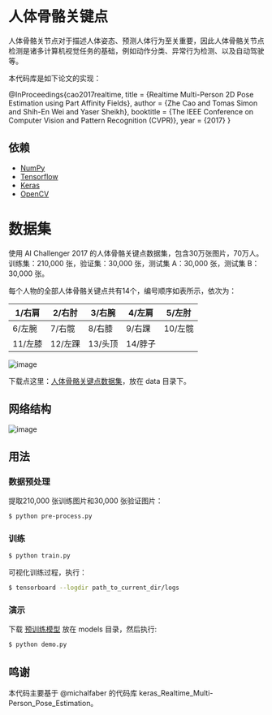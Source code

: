 # 人体骨骼关键点

人体骨骼关节点对于描述人体姿态、预测人体行为至关重要，因此人体骨骼关节点检测是诸多计算机视觉任务的基础，例如动作分类、异常行为检测、以及自动驾驶等。

本代码库是如下论文的实现：

@InProceedings{cao2017realtime,
  title = {Realtime Multi-Person 2D Pose Estimation using Part Affinity Fields},
  author = {Zhe Cao and Tomas Simon and Shih-En Wei and Yaser Sheikh},
  booktitle = {The IEEE Conference on Computer Vision and Pattern Recognition (CVPR)},
  year = {2017}
  }

## 依赖
- [NumPy](http://docs.scipy.org/doc/numpy-1.10.1/user/install.html)
- [Tensorflow](https://www.tensorflow.org/versions/r0.8/get_started/os_setup.html)
- [Keras](https://keras.io/#installation)
- [OpenCV](https://opencv-python-tutroals.readthedocs.io/en/latest/)


# 数据集

使用 AI Challenger 2017 的人体骨骼关键点数据集，包含30万张图片，70万人。训练集：210,000 张，验证集：30,000 张，测试集 A：30,000 张，测试集 B：30,000 张。

每个人物的全部人体骨骼关键点共有14个，编号顺序如表所示，依次为：

|1/右肩|2/右肘|3/右腕|4/左肩|5/左肘|
|---|---|---|---|---|
|6/左腕|7/右髋|8/右膝|9/右踝|10/左髋|
|11/左膝|12/左踝|	13/头顶|14/脖子|

 ![image](https://github.com/foamliu/Keypoints/raw/master/images/keypoint-example.png)

下载点这里：[人体骨骼关键点数据集](https://challenger.ai/datasets/keypoint)，放在 data 目录下。


## 网络结构

 ![image](https://github.com/foamliu/Keypoints/raw/master/images/two-branch_multi-stage_CNN.png)

## 用法

### 数据预处理
提取210,000 张训练图片和30,000 张验证图片：
```bash
$ python pre-process.py
```

### 训练
```bash
$ python train.py
```

可视化训练过程，执行：
```bash
$ tensorboard --logdir path_to_current_dir/logs
```

### 演示
下载 [预训练模型](https://github.com/foamliu/Image-Captioning-v2/releases/download/v1.0/model.85-0.7657.hdf5) 放在 models 目录，然后执行:

```bash
$ python demo.py
```

## 鸣谢
本代码主要基于 @michalfaber 的代码库 keras_Realtime_Multi-Person_Pose_Estimation。

